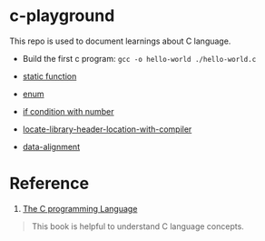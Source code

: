# c-playground

This repo is used to document learnings about C language.


- Build the first c program: `gcc -o hello-world ./hello-world.c`

- [static function](./static-function/Readme.md)

- [enum](./enum/Readme.md)

- [if condition with number](./if-condition-with-number/README.md)

- [locate-library-header-location-with-compiler](./locate-library-header-location-with-compiler.md)

- [data-alignment](data-alignment/Readme.md)


# Reference 

1. [The C programming Language](https://hikage.freeshell.org/books/theCprogrammingLanguage.pdf)

  > This book is helpful to understand C language concepts.

